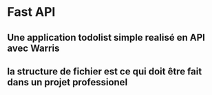 # Fast API

## Une application todolist simple realisé en API avec Warris

## la structure de fichier est ce qui doit être fait dans un projet professionel